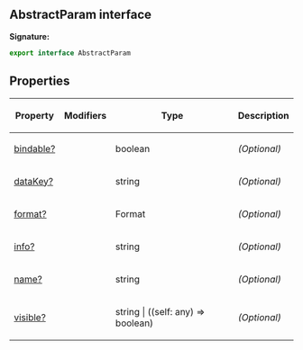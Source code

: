 
## AbstractParam interface

**Signature:**

```typescript
export interface AbstractParam 
```

## Properties

<table><thead><tr><th>

Property


</th><th>

Modifiers


</th><th>

Type


</th><th>

Description


</th></tr></thead>
<tbody><tr><td>

[bindable?](/reference/abstractparam/bindable.md)


</td><td>


</td><td>

boolean


</td><td>

_(Optional)_


</td></tr>
<tr><td>

[dataKey?](/reference/abstractparam/datakey.md)


</td><td>


</td><td>

string


</td><td>

_(Optional)_


</td></tr>
<tr><td>

[format?](/reference/abstractparam/format.md)


</td><td>


</td><td>

Format


</td><td>

_(Optional)_


</td></tr>
<tr><td>

[info?](/reference/abstractparam/info.md)


</td><td>


</td><td>

string


</td><td>

_(Optional)_


</td></tr>
<tr><td>

[name?](/reference/abstractparam/name.md)


</td><td>


</td><td>

string


</td><td>

_(Optional)_


</td></tr>
<tr><td>

[visible?](/reference/abstractparam/visible.md)


</td><td>


</td><td>

string \| ((self: any) =&gt; boolean)


</td><td>

_(Optional)_


</td></tr>
</tbody></table>
